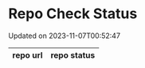 # Repo Check Status

Updated on 2023-11-07T00:52:47

| repo url | repo status |
| -------- | -------- | 
